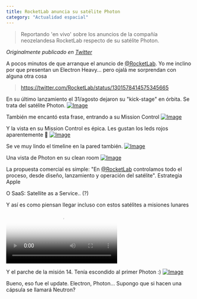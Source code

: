 ```yaml
---
title: RocketLab anuncia su satélite Photon
category: "Actualidad espacial"
---
```

> Reportando 'en vivo' sobre los anuncios de la compañía neozelandesa RocketLab respecto de su satélite Photon.

*Originalmente publicado en [Twitter](https://twitter.com/guidodecaso/status/1301580013318402050)*

<div class="card-tweets" dir="auto">
    <p>A pocos minutos de que arranque el anuncio de <a class="entity-mention" href="https://twitter.com/RocketLab">@RocketLab</a>. Yo me inclino por que presentan un Electron Heavy... pero ojalá me sorprendan con alguna otra cosa <span class="entity-embed"><span class="twitter-player"><blockquote class="twitter-tweet" data-conversation="none" data-align="center" data-dnt="true"><a href="https://twitter.com/RocketLab/status/1301578414575345665">https://twitter.com/RocketLab/status/1301578414575345665</a></blockquote></span></span></p>
    <p>En su último lanzamiento el 31/agosto dejaron su "kick-stage" en órbita. Se trata del satélite Photon. <span class="entity-image"><a href="https://pbs.twimg.com/media/EhAmpE7WAAcud4o.jpg" target="_blank"><img alt="Image" src="https://pbs.twimg.com/media/EhAmpE7WAAcud4o.jpg" data-src="https://pbs.twimg.com/media/EhAmpE7WAAcud4o.jpg"></a></span></p>
    <p>También me encantó esta frase, entrando a su Mission Control <span class="entity-image"><a href="https://pbs.twimg.com/media/EhAm8g7X0AkQ2xV.jpg" target="_blank"><img alt="Image" src="https://pbs.twimg.com/media/EhAm8g7X0AkQ2xV.jpg" data-src="https://pbs.twimg.com/media/EhAm8g7X0AkQ2xV.jpg"></a></span></p>
    <p>Y la vista en su Mission Control es épica. Les gustan los leds rojos aparentemente 😬 <span class="entity-image"><a href="https://pbs.twimg.com/media/EhAnCYdXgAIZOs5.jpg" target="_blank"><img alt="Image" src="https://pbs.twimg.com/media/EhAnCYdXgAIZOs5.jpg" data-src="https://pbs.twimg.com/media/EhAnCYdXgAIZOs5.jpg"></a></span></p>
    <p>Se ve muy lindo el timeline en la pared también. <span class="entity-image"><a href="https://pbs.twimg.com/media/EhAnWEkWsAEgWA7.jpg" target="_blank"><img alt="Image" src="https://pbs.twimg.com/media/EhAnWEkWsAEgWA7.jpg" data-src="https://pbs.twimg.com/media/EhAnWEkWsAEgWA7.jpg"></a></span></p>
    <p>Una vista de Photon en su clean room <span class="entity-image"><a href="https://pbs.twimg.com/media/EhAnjjaX0AAma1W.jpg" target="_blank"><img alt="Image" src="https://pbs.twimg.com/media/EhAnjjaX0AAma1W.jpg" data-src="https://pbs.twimg.com/media/EhAnjjaX0AAma1W.jpg"></a></span></p>
    <p>La propuesta comercial es simple: "En <a class="entity-mention" href="https://twitter.com/RocketLab">@RocketLab</a> controlamos todo el proceso, desde diseño, lanzamiento y operación del satélite". Estrategia Apple</p>
    <p>O SaaS: Satellite as a Service.. (?)</p>
    <p>Y así es como piensan llegar incluso con estos satélites a misiones lunares <span class="entity-video"><video controls poster="https://pbs.twimg.com/ext_tw_video_thumb/1301584465467236354/pu/img/wlsGyCBBWp9gVW2V.jpg"><source src="https://video.twimg.com/ext_tw_video/1301584465467236354/pu/vid/682x270/XiQ-E-FTSYf33lnA.mp4?tag=10" type="video/mp4"><br />
<source src="https://video.twimg.com/ext_tw_video/1301584465467236354/pu/pl/HqdNu81PZkjlPRHe.m3u8?tag=10" type="application/x-mpegURL"><br />
<source src="https://video.twimg.com/ext_tw_video/1301584465467236354/pu/vid/1496x592/0J355pi9zwewSgqa.mp4?tag=10" type="video/mp4"><br />
<source src="https://video.twimg.com/ext_tw_video/1301584465467236354/pu/vid/908x360/hnKZXfsojP8yB2g2.mp4?tag=10" type="video/mp4"><img alt="Video Poster" src="https://pbs.twimg.com/ext_tw_video_thumb/1301584465467236354/pu/img/wlsGyCBBWp9gVW2V.jpg"></video></span></p>
    <p>Y el parche de la misión 14. Tenía escondido al primer Photon :) <span class="entity-image"><a href="https://pbs.twimg.com/media/EhAoTZJWoAMQ3d4.jpg" target="_blank"><img alt="Image" src="https://pbs.twimg.com/media/EhAoTZJWoAMQ3d4.jpg" data-src="https://pbs.twimg.com/media/EhAoTZJWoAMQ3d4.jpg"></a></span></p>
    <p>Bueno, eso fue el update. Electron, Photon... Supongo que si hacen una cápsula se llamará Neutron?</p>
</div>

